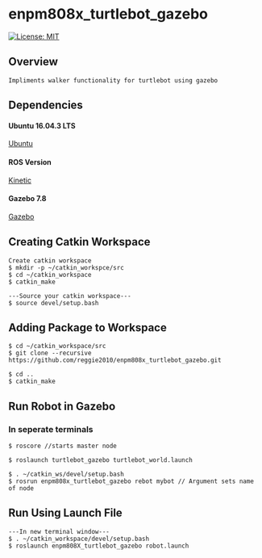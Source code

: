 # enpm808x_turtlebot_gazebo
[![License: MIT](https://img.shields.io/badge/License-MIT-yellow.svg)](LICENSE.md)

## Overview
```
Impliments walker functionality for turtlebot using gazebo
```

## Dependencies
#### Ubuntu 16.04.3 LTS
[Ubuntu](https://www.ubuntu.com/download/desktop "Ubuntu Installation")

#### ROS Version
[Kinetic](http://wiki.ros.org/kinetic/Installation "ROS Installation")

#### Gazebo 7.8
[Gazebo](http://gazebosim.org/tutorials?tut=ros_overview "Gazebo Overview")

## Creating Catkin Workspace
```
Create catkin workspace
$ mkdir -p ~/catkin_workspce/src
$ cd ~/catkin_workspace
$ catkin_make

---Source your catkin workspace---
$ source devel/setup.bash
```

## Adding Package to Workspace
```
$ cd ~/catkin_workspace/src
$ git clone --recursive https://github.com/reggie2010/enpm808x_turtlebot_gazebo.git

$ cd ..
$ catkin_make
```

## Run Robot in Gazebo
### In seperate terminals
```
$ roscore //starts master node

$ roslaunch turtlebot_gazebo turtlebot_world.launch 

$ . ~/catkin_ws/devel/setup.bash
$ rosrun enpm808x_turtlebot_gazebo rebot mybot // Argument sets name of node
```

## Run Using Launch File
```
---In new terminal window---
$ . ~/catkin_workspace/devel/setup.bash
$ roslaunch enpm808X_turtlebot_gazebo robot.launch
```